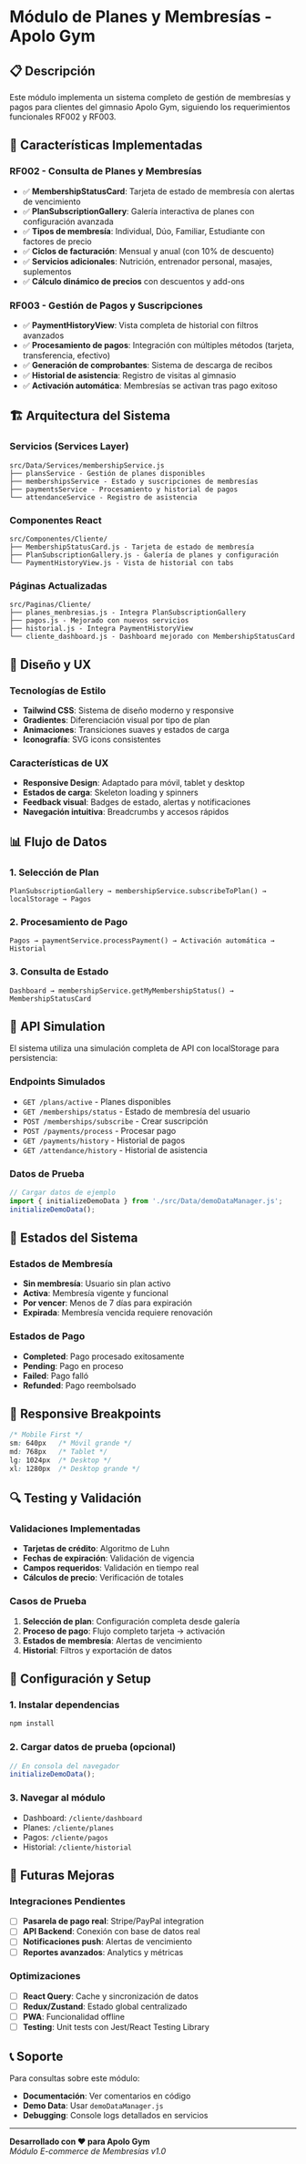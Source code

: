 # Módulo de Planes y Membresías - Apolo Gym

## 📋 Descripción

Este módulo implementa un sistema completo de gestión de membresías y pagos para clientes del gimnasio Apolo Gym, siguiendo los requerimientos funcionales RF002 y RF003.

## 🚀 Características Implementadas

### RF002 - Consulta de Planes y Membresías
- ✅ **MembershipStatusCard**: Tarjeta de estado de membresía con alertas de vencimiento
- ✅ **PlanSubscriptionGallery**: Galería interactiva de planes con configuración avanzada
- ✅ **Tipos de membresía**: Individual, Dúo, Familiar, Estudiante con factores de precio
- ✅ **Ciclos de facturación**: Mensual y anual (con 10% de descuento)
- ✅ **Servicios adicionales**: Nutrición, entrenador personal, masajes, suplementos
- ✅ **Cálculo dinámico de precios** con descuentos y add-ons

### RF003 - Gestión de Pagos y Suscripciones
- ✅ **PaymentHistoryView**: Vista completa de historial con filtros avanzados
- ✅ **Procesamiento de pagos**: Integración con múltiples métodos (tarjeta, transferencia, efectivo)
- ✅ **Generación de comprobantes**: Sistema de descarga de recibos
- ✅ **Historial de asistencia**: Registro de visitas al gimnasio
- ✅ **Activación automática**: Membresías se activan tras pago exitoso

## 🏗️ Arquitectura del Sistema

### Servicios (Services Layer)
```
src/Data/Services/membershipService.js
├── plansService - Gestión de planes disponibles
├── membershipsService - Estado y suscripciones de membresías
├── paymentsService - Procesamiento y historial de pagos
└── attendanceService - Registro de asistencia
```

### Componentes React
```
src/Componentes/Cliente/
├── MembershipStatusCard.js - Tarjeta de estado de membresía
├── PlanSubscriptionGallery.js - Galería de planes y configuración
└── PaymentHistoryView.js - Vista de historial con tabs
```

### Páginas Actualizadas
```
src/Paginas/Cliente/
├── planes_menbresias.js - Integra PlanSubscriptionGallery
├── pagos.js - Mejorado con nuevos servicios
├── historial.js - Integra PaymentHistoryView
└── cliente_dashboard.js - Dashboard mejorado con MembershipStatusCard
```

## 🎨 Diseño y UX

### Tecnologías de Estilo
- **Tailwind CSS**: Sistema de diseño moderno y responsive
- **Gradientes**: Diferenciación visual por tipo de plan
- **Animaciones**: Transiciones suaves y estados de carga
- **Iconografía**: SVG icons consistentes

### Características de UX
- **Responsive Design**: Adaptado para móvil, tablet y desktop
- **Estados de carga**: Skeleton loading y spinners
- **Feedback visual**: Badges de estado, alertas y notificaciones
- **Navegación intuitiva**: Breadcrumbs y accesos rápidos

## 📊 Flujo de Datos

### 1. Selección de Plan
```
PlanSubscriptionGallery → membershipService.subscribeToPlan() → localStorage → Pagos
```

### 2. Procesamiento de Pago
```
Pagos → paymentService.processPayment() → Activación automática → Historial
```

### 3. Consulta de Estado
```
Dashboard → membershipService.getMyMembershipStatus() → MembershipStatusCard
```

## 🔧 API Simulation

El sistema utiliza una simulación completa de API con localStorage para persistencia:

### Endpoints Simulados
- `GET /plans/active` - Planes disponibles
- `GET /memberships/status` - Estado de membresía del usuario
- `POST /memberships/subscribe` - Crear suscripción
- `POST /payments/process` - Procesar pago
- `GET /payments/history` - Historial de pagos
- `GET /attendance/history` - Historial de asistencia

### Datos de Prueba
```javascript
// Cargar datos de ejemplo
import { initializeDemoData } from './src/Data/demoDataManager.js';
initializeDemoData();
```

## 🚦 Estados del Sistema

### Estados de Membresía
- **Sin membresía**: Usuario sin plan activo
- **Activa**: Membresía vigente y funcional
- **Por vencer**: Menos de 7 días para expiración
- **Expirada**: Membresía vencida requiere renovación

### Estados de Pago
- **Completed**: Pago procesado exitosamente
- **Pending**: Pago en proceso
- **Failed**: Pago falló
- **Refunded**: Pago reembolsado

## 📱 Responsive Breakpoints

```css
/* Mobile First */
sm: 640px   /* Móvil grande */
md: 768px   /* Tablet */
lg: 1024px  /* Desktop */
xl: 1280px  /* Desktop grande */
```

## 🔍 Testing y Validación

### Validaciones Implementadas
- **Tarjetas de crédito**: Algoritmo de Luhn
- **Fechas de expiración**: Validación de vigencia
- **Campos requeridos**: Validación en tiempo real
- **Cálculos de precio**: Verificación de totales

### Casos de Prueba
1. **Selección de plan**: Configuración completa desde galería
2. **Proceso de pago**: Flujo completo tarjeta → activación
3. **Estados de membresía**: Alertas de vencimiento
4. **Historial**: Filtros y exportación de datos

## 🔧 Configuración y Setup

### 1. Instalar dependencias
```bash
npm install
```

### 2. Cargar datos de prueba (opcional)
```javascript
// En consola del navegador
initializeDemoData();
```

### 3. Navegar al módulo
- Dashboard: `/cliente/dashboard`
- Planes: `/cliente/planes`
- Pagos: `/cliente/pagos`
- Historial: `/cliente/historial`

## 🔮 Futuras Mejoras

### Integraciones Pendientes
- [ ] **Pasarela de pago real**: Stripe/PayPal integration
- [ ] **API Backend**: Conexión con base de datos real
- [ ] **Notificaciones push**: Alertas de vencimiento
- [ ] **Reportes avanzados**: Analytics y métricas

### Optimizaciones
- [ ] **React Query**: Cache y sincronización de datos
- [ ] **Redux/Zustand**: Estado global centralizado
- [ ] **PWA**: Funcionalidad offline
- [ ] **Testing**: Unit tests con Jest/React Testing Library

## 📞 Soporte

Para consultas sobre este módulo:
- **Documentación**: Ver comentarios en código
- **Demo Data**: Usar `demoDataManager.js`
- **Debugging**: Console logs detallados en servicios

---

**Desarrollado con ❤️ para Apolo Gym**  
*Módulo E-commerce de Membresías v1.0*
